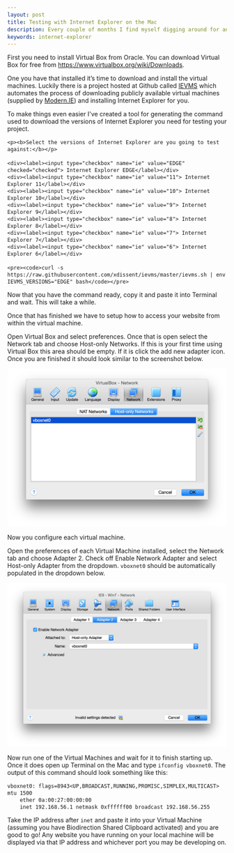 ```yaml
---
layout: post
title: Testing with Internet Explorer on the Mac
description: Every couple of months I find myself digging around for answers to questions about setting up virtual machines on the Mac for testing in Internet Explorer. And of course every time I think to myself, “This would make a fantastic blog post.” This is that blog post.
keywords: internet-explorer
---
```


First you need to install Virtual Box from Oracle. You can download Virtual Box for free from <https://www.virtualbox.org/wiki/Downloads>.

One you have that installed it’s time to download and install the virtual machines. Luckily there is a project hosted at Github called [IEVMS](https://github.com/xdissent/ievms) which automates the process of downloading publicly available virtual machines (supplied by [Modern.IE](https://dev.modern.ie/)) and installing Internet Explorer for you.

To make things even easier I've created a tool for generating the command used to download the versions of Internet Explorer you need for testing your project.

<form class="generate-ievms-install-command">

    <p><b>Select the versions of Internet Explorer are you going to test against:</b></p>

    <div><label><input type="checkbox" name="ie" value="EDGE" checked="checked"> Internet Explorer EDGE</label></div>
    <div><label><input type="checkbox" name="ie" value="11"> Internet Explorer 11</label></div>
    <div><label><input type="checkbox" name="ie" value="10"> Internet Explorer 10</label></div>
    <div><label><input type="checkbox" name="ie" value="9"> Internet Explorer 9</label></div>
    <div><label><input type="checkbox" name="ie" value="8"> Internet Explorer 8</label></div>
    <div><label><input type="checkbox" name="ie" value="7"> Internet Explorer 7</label></div>
    <div><label><input type="checkbox" name="ie" value="6"> Internet Explorer 6</label></div>

    <pre><code>curl -s https://raw.githubusercontent.com/xdissent/ievms/master/ievms.sh | env IEVMS_VERSIONS="EDGE" bash</code></pre>

</form>

<script src="//code.jquery.com/jquery.min.js"></script>
<script>

(function () {

    var $form = $('.generate-ievms-install-command'),
        versions = '';

    $form.on('change', 'input[type="checkbox"]', function (e) {

        versions = $form.find('input[type="checkbox"]:checked').map(function () { return this.value; }).get().join(' ');

        if (!versions) {

            versions = 'EDGE';

        }

        $form.find('pre code').text('curl -s https://raw.githubusercontent.com/xdissent/ievms/master/ievms.sh | env IEVMS_VERSIONS="' + versions + '" bash');

    });

}());

</script>

Now that you have the command ready, copy it and paste it into Terminal and wait. This will take a while.

Once that has finished we have to setup how to access your website from within the virtual machine.

Open Virtual Box and select preferences. Once that is open select the Network tab and choose Host-only Networks. If this is your first time using Virtual Box this area should be empty. If it is click the add new adapter icon. Once you are finished it should look similar to the screenshot below.

![](/images/posts/testing-with-internet-explorer-on-the-mac/preferences-network.png)

Now you configure each virtual machine.

Open the preferences of each Virtual Machine installed, select the Network tab and choose Adapter 2. Check off Enable Network Adapter and select Host-only Adapter from the dropdown. `vboxnet0` should be automatically populated in the dropdown below.

![](/images/posts/testing-with-internet-explorer-on-the-mac/vm-preferences-network-adapters.png)

Now run one of the Virtual Machines and wait for it to finish starting up. Once it does open up Terminal on the Mac and type `ifconfig vboxnet0`. The output of this command should look something like this:

```
vboxnet0: flags=8943<UP,BROADCAST,RUNNING,PROMISC,SIMPLEX,MULTICAST> mtu 1500
    ether 0a:00:27:00:00:00
    inet 192.168.56.1 netmask 0xffffff00 broadcast 192.168.56.255
```

Take the IP address after `inet` and paste it into your Virtual Machine (assuming you have Biodirection Shared Clipboard activated) and you are good to go! Any website you have running on your local machine will be displayed via that IP address and whichever port you may be developing on.
